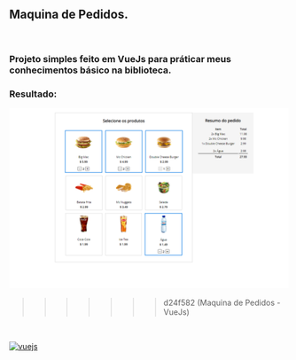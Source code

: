 ## Maquina de Pedidos.
<br>

### Projeto simples feito em VueJs para práticar meus conhecimentos básico na biblioteca.

### Resultado:
![resultado](./img/final.png)

>>>>>>> d24f582 (Maquina de Pedidos - VueJs)
<br>

[![vuejs](https://skillicons.dev/icons?i=vue)](https://skillicons.dev)